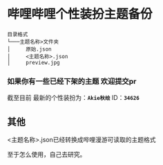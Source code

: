 # 哔哩哔哩个性装扮主题备份

```tree
目录格式
└───主题名称>文件夹
│     原始.json
│     <主题名称>.json
│     preview.jpg
```

### 如果你有一些已经下架的主题 欢迎提交pr

截至目前 最新的个性装扮为：**`Akie秋绘`**   ID：**`34626`**

## 其他

<主题名称>.json已经转换成哔哩漫游可读取的主题格式

至于怎么使用，自己去研究。
